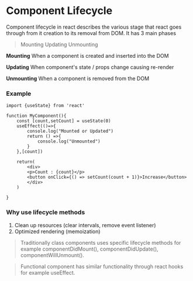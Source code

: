 # Component Lifecycle
Component lifecycle in react describes the various stage that react goes through from it creation to its removal from DOM. It has 3 main phases
> Mounting 
> Updating
> Unmounting

**Mounting**
When a component is created and inserted into the DOM

**Updating**
When component's state / props change causing re-render

**Unmounting**
When a component is removed from the DOM

### Example
```
import {useState} from 'react'

function MyComponent(){
    const [count,setCount] = useState(0)
    useEffect(()=>{
        console.log("Mounted or Updated")
        return () =>{
            console.log("Unmounted")
        }
    },[count])

    return(
        <div>
        <p>Count : {count}</p>
        <button onClick={() => setCount(count + 1)}>Increase</button>
        </div>
    )

}

```

### Why use lifecycle methods
1. Clean up resources (clear intervals, remove event listener)
2. Optimized rendering (memoization)

> Traditionally class components uses specific lifecycle methods for example componentDidMount(), componentDidUpdate(), componentWillUnmount().

> Functional component has similar functionality through react hooks for example useEffect. 
